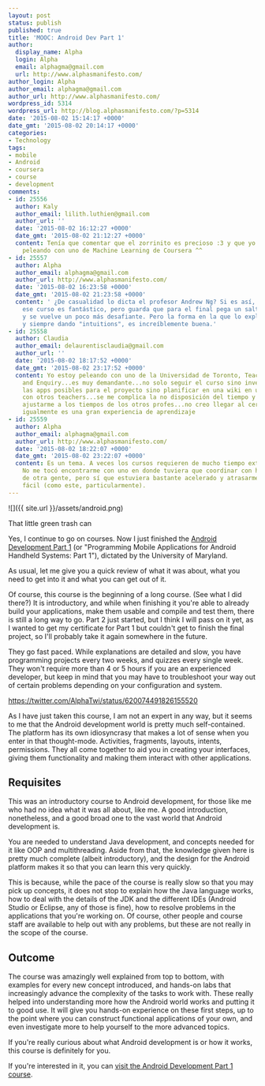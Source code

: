 ```yaml
---
layout: post
status: publish
published: true
title: 'MOOC: Android Dev Part 1'
author:
  display_name: Alpha
  login: Alpha
  email: alphagma@gmail.com
  url: http://www.alphasmanifesto.com/
author_login: Alpha
author_email: alphagma@gmail.com
author_url: http://www.alphasmanifesto.com/
wordpress_id: 5314
wordpress_url: http://blog.alphasmanifesto.com/?p=5314
date: '2015-08-02 15:14:17 +0000'
date_gmt: '2015-08-02 20:14:17 +0000'
categories:
- Technology
tags:
- mobile
- Android
- coursera
- course
- development
comments:
- id: 25556
  author: Kaly
  author_email: lilith.luthien@gmail.com
  author_url: ''
  date: '2015-08-02 16:12:27 +0000'
  date_gmt: '2015-08-02 21:12:27 +0000'
  content: Tenía que comentar que el zorrinito es precioso :3 y que yo estoy
    peleando con uno de Machine Learning de Coursera ^^
- id: 25557
  author: Alpha
  author_email: alphagma@gmail.com
  author_url: http://www.alphasmanifesto.com/
  date: '2015-08-02 16:23:58 +0000'
  date_gmt: '2015-08-02 21:23:58 +0000'
  content: ' ¿De casualidad lo dicta el profesor Andrew Ng? Si es así,
    ese curso es fantástico, pero guarda que para el final pega un saltito
    y se vuelve un poco más desafiante. Pero la forma en la que lo explica,
    y siempre dando "intuitions", es increíblemente buena.'
- id: 25558
  author: Claudia
  author_email: delaurentisclaudia@gmail.com
  author_url: ''
  date: '2015-08-02 18:17:52 +0000'
  date_gmt: '2015-08-02 23:17:52 +0000'
  content: Yo estoy peleando con uno de la Universidad de Toronto, Teaching with Technology
    and Enquiry...es muy demandante...no solo seguir el curso sino investigar un poquito
    las apps posibles para el proyecto sino planificar en una wiki en un grupo conformado
    con otros teachers...se me complica la no disposición del tiempo y no poder
    ajustarme a los tiempos de los otros profes...no creo llegar al certificado, pero
    igualmente es una gran experiencia de aprendizaje
- id: 25559
  author: Alpha
  author_email: alphagma@gmail.com
  author_url: http://www.alphasmanifesto.com/
  date: '2015-08-02 18:22:07 +0000'
  date_gmt: '2015-08-02 23:22:07 +0000'
  content: Es un tema. A veces los cursos requieren de mucho tiempo extra de dedicación.
    No me tocó encontrarme con uno en donde tuviera que coordinar con horarios
    de otra gente, pero sí que estuviera bastante acelerado y atrasarme muy
    fácil (como este, particularmente).
---
```


![]({{ site.url }}/assets/android.png)

That little green trash can


Yes, I continue to go on courses. Now I just finished the <a href="https://www.coursera.org/course/androidpart1">Android Development Part 1</a> (or "Programming Mobile Applications for Android Handheld Systems: Part 1"), dictated by the University of Maryland.

As usual, let me give you a quick review of what it was about, what you need to get into it and what you can get out of it.

<!--more-->

Of course, this course is the beginning of a long course. (See what I did there?) It is introductory, and while when finishing it you're able to already build your applications, make them usable and compile and test them, there is still a long way to go. Part 2 just started, but I think I will pass on it yet, as I wanted to get my certificate for Part 1 but couldn't get to finish the final project, so I'll probably take it again somewhere in the future.

They go fast paced. While explanations are detailed and slow, you have programming projects every two weeks, and quizzes every single week. They won't require more than 4 or 5 hours if you are an experienced developer, but keep in mind that you may have to troubleshoot your way out of certain problems depending on your configuration and system.

https://twitter.com/AlphaTwi/status/620074491826155520

As I have just taken this course, I am not an expert in any way, but it seems to me that the Android development world is pretty much self-contained. The platform has its own idiosyncrasy that makes a lot of sense when you enter in that thought-mode. Activities, fragments, layouts, intents, permissions. They all come together to aid you in creating your interfaces, giving them functionality and making them interact with other applications.

## Requisites

This was an introductory course to Android development, for those like me who had no idea what it was all about, like me. A good introduction, nonetheless, and a good broad one to the vast world that Android development is.

You are needed to understand Java development, and concepts needed for it like OOP and multithreading. Aside from that, the knowledge given here is pretty much complete (albeit introductory), and the design for the Android platform makes it so that you can learn this very quickly.

This is because, while the pace of the course is really slow so that you may pick up concepts, it does not stop to explain how the Java language works, how to deal with the details of the JDK and the different IDEs (Android Studio or Eclipse, any of those is fine), how to resolve problems in the applications that you're working on. Of course, other people and course staff are available to help out with any problems, but these are not really in the scope of the course.

## Outcome

The course was amazingly well explained from top to bottom, with examples for every new concept introduced, and hands-on labs that increasingly advance the complexity of the tasks to work with. These really helped into understanding more how the Android world works and putting it to good use. It will give you hands-on experience on these first steps, up to the point where you can construct functional applications of your own, and even investigate more to help yourself to the more advanced topics.

If you're really curious about what Android development is or how it works, this course is definitely for you.

If you're interested in it, you can <a href="https://www.coursera.org/course/androidpart1">visit the Android Development Part 1 course</a>.
